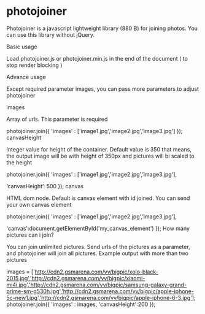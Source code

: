 # photojoiner
Photojoiner is a javascript lightweight library (880 B) for joining photos. You can use this library without jQuery.

Basic usage

Load photojoiner.js or photojoiner.min.js in the end of the document ( to stop render blocking )

<script type="text/javascript" src="photojoiner.js"></script>

<script>

// Array of images, static or dynamically added with .push() method

images = ['http://b-i.forbesimg.com/larrymagid/files/2013/04/galaxy1.jpg',
         'https://www.trylumiaphone.com/images/home/phone2.png'];

// Send images array as a parameter, required
photojoiner.join({
   'images' : images
});

</script>
Advance usage

Except required parameter images, you can pass more parameters to adjust photojoiner

images

Array of urls. This parameter is required

photojoiner.join({
  'images' : ['image1.jpg','image2.jpg',’image3.jpg']
}); 
canvasHeight

Integer value for height of the container. Default value is 350 that means, the output image will be with height of 350px and pictures will bi scaled to the height

photojoiner.join({
 'images' : ['image1.jpg','image2.jpg',’image3.jpg'],

‘canvasHeight’: 500
}); 
canvas

HTML dom node. Default is canvas element with id joined. You can send your own canvas element

photojoiner.join({
 'images' : ['image1.jpg','image2.jpg',’image3.jpg'],

'canvas':document.getElementById('my_canvas_element')
}); 
How many pictures can i join?

You can join unlimited pictures. Send urls of the pictures as a parameter, and photojoiner will join all pictures.
Example output with more than two pictures

images = ['http://cdn2.gsmarena.com/vv/bigpic/xolo-black-2015.jpg','http://cdn2.gsmarena.com/vv/bigpic/xiaomi-mi4i.jpg','http://cdn2.gsmarena.com/vv/bigpic/samsung-galaxy-grand-prime-sm-g530h.jpg','http://cdn2.gsmarena.com/vv/bigpic/apple-iphone-5c-new1.jpg','http://cdn2.gsmarena.com/vv/bigpic/apple-iphone-6-3.jpg'];
photojoiner.join({
   'images' : images,
   'canvasHeight':200
});
